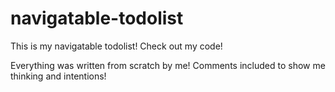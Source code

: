 # navigatable-todolist

This is my navigatable todolist! Check out my code!

Everything was written from scratch by me! Comments included to show me thinking and intentions!
